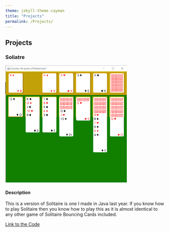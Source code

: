 ```yaml
---
theme: jekyll-theme-cayman
title: "Projects"
permalink: /Projects/
---
```


## Projects
### Soliatre
![](Soliatre.png)
#### Description
This is a version of Solitaire is one I made in Java last year.
If you know how to play Solitaire then you know how to play this as it is almost identical to any other game of Solitaire
Bouncing Cards included.

[Link to the Code](https://github.com/SealDoGaming/Soliatre)
